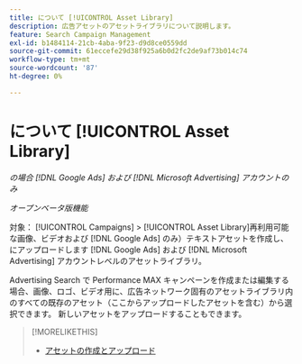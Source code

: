```yaml
---
title: について [!UICONTROL Asset Library]
description: 広告アセットのアセットライブラリについて説明します。
feature: Search Campaign Management
exl-id: b1484114-21cb-4aba-9f23-d9d8ce0559dd
source-git-commit: 61eccefe29d38f925a6b0d2fc2de9af73b014c74
workflow-type: tm+mt
source-wordcount: '87'
ht-degree: 0%

---
```


# について [!UICONTROL Asset Library]

<!-- Combine with "Create" page into one page once you can do more than just create/upload. Or still combine them and rename this page; you can't really "manage" assets here, just create/upload and see a list of assets you've previously uploaded (including a preview), but not edit existing uploaded assets or anything on the ad network. -->

*の場合 [!DNL Google Ads] および [!DNL Microsoft Advertising] アカウントのみ*

*オープンベータ版機能*

対象： [!UICONTROL Campaigns] > [!UICONTROL Asset Library]再利用可能な画像、ビデオおよび [!DNL Google Ads] のみ）テキストアセットを作成し、にアップロードします [!DNL Google Ads] および [!DNL Microsoft Advertising] アカウントレベルのアセットライブラリ。

Advertising Search で Performance MAX キャンペーンを作成または編集する場合、画像、ロゴ、ビデオ用に、広告ネットワーク固有のアセットライブラリ内のすべての既存のアセット（ここからアップロードしたアセットを含む）から選択できます。 新しいアセットをアップロードすることもできます。

<!--
Should all assets on the ad network be listed in Campaigns > Asset Library by now, or just ones created/uploaded from our UI? (Within perf max campaign settings, you can select from all in the ad network's asset library, which should include assets uploaded from our UI. But I'm not sure that this list here is the same.) If all, then mention when they're updated.

-->

>[!MORELIKETHIS]
>
>* [アセットの作成とアップロード](asset-create.md)
